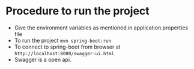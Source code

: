 # Procedure to run the project
* Give the environment variables as mentioned in application.properties file
* To run the project `mvn spring-boot:run`
* To connect to spring-boot from browser at `http://localhost:8080/swagger-ui.html`
* Swagger is a open api.